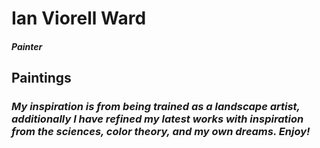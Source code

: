# Ian Viorell Ward 
#### *Painter*
## Paintings
### *My inspiration is from being trained as a landscape artist, additionally I have refined my latest works with inspiration from the sciences, color theory, and my own dreams. Enjoy!*
